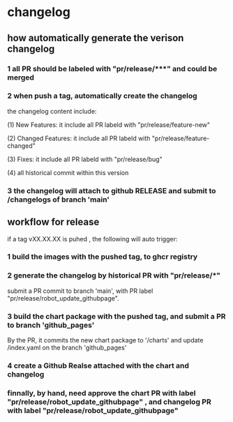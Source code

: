 # changelog

## how automatically generate the verison changelog

### 1 all PR should be labeled with "pr/release/***" and could be merged

### 2 when push a tag, automatically create the changelog

the changelog content include:

(1) New Features: it include all PR labeld with "pr/release/feature-new"

(2) Changed Features: it include all PR labeld with "pr/release/feature-changed"

(3) Fixes: it include all PR labeld with "pr/release/bug"

(4) all historical commit within this version

### 3 the changelog will attach to github RELEASE and submit to /changelogs of branch 'main'

## workflow for release

if a tag vXX.XX.XX is puhed , the following will auto trigger:

### 1 build the images with the pushed tag, to ghcr registry

### 2 generate the changelog by historical PR with "pr/release/*"

submit a PR commit to branch 'main', with PR label "pr/release/robot_update_githubpage".

### 3 build the chart package with the pushed tag, and submit a PR to branch 'github_pages'

By the PR, it commits the new chart package to '/charts' and update /index.yaml on the branch 'github_pages'

### 4 create a Github Realse attached with the chart and changelog

### finnally, by hand, need approve the chart PR with label "pr/release/robot_update_githubpage" , and changelog PR with label "pr/release/robot_update_githubpage"
